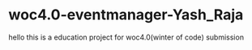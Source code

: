 # woc4.0-eventmanager-Yash_Raja
hello this is a education project for woc4.0(winter of code) submission 
